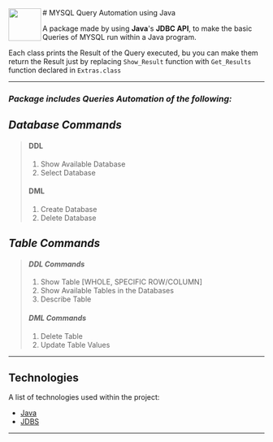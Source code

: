 <img align="left" height="64" width="64" src="https://cdn-icons-png.flaticon.com/512/14/14427.png" />
# MYSQL Query Automation using Java

A package made by using **Java**'s **JDBC API**, to make the basic Queries of MYSQL run within a Java program.

Each class prints the Result of the Query executed, bu you can make them return the Result just by replacing `Show_Result` function with `Get_Results` function declared in ``Extras.class`` 
***
### *Package includes Queries Automation of the following:*
## ***Database Commands***
>#### DDL
>1. Show Available Database
>2. Select Database
>#### DML
>1. Create Database
>2. Delete Database

## ***Table Commands***
>#### *DDL Commands*
>1. Show Table [WHOLE, SPECIFIC ROW/COLUMN]
>2. Show Available Tables in the Databases
>3. Describe Table
>#### *DML Commands*
>1. Delete Table
>2. Update Table Values
***
## Technologies

A list of technologies used within the project:
* [Java](https://www.java.com/en/) 
* [JDBS](https://www.javatpoint.com/jdbc-driver)
***